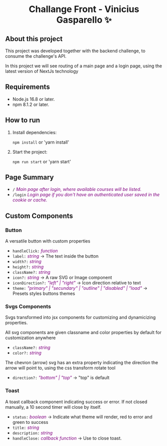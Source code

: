 <h1  align="center">Challange Front - Vinicius Gasparello ✨</h1>


##  About this project

This project was developed together with the backend challenge, to consume the challenge's API.

In this project we will see routing of a main page and a login page, using the latest version of NextJs technology

## Requirements

- Node.js 16.8 or later.
- npm 8.1.2 or later.

## How to run

1. Install dependencies:

	`npm install` or 'yarn install'

2. Start the project:

   `npm run start` or 'yarn start'

## Page Summary
- `/` <em style="color:purple;"> Main page after login, where available courses will be listed.</em>
- `/login` <em style="color:purple;"> Login page if you don't have an authenticated user saved in the cookie or cache.</em>

## Custom Components

###  Button

 A versatile button with custom properties

- `handleClick:` <em style="color:purple;">function</em> 
- `label:` <em style="color:purple;">string</em> <label> -> The text inside the button</label>
- `width?:` <em style="color:purple;">string</em>
- `height?:` <em style="color:purple;">string</em> 
- `className?:` <em style="color:purple;">string</em>
- `icon?:` <em style="color:purple;">string</em> <label> -> A raw SVG or Image component</label>
- `iconDirection?:` <em style="color:purple;">"left" | "right"</em> <label> -> Icon direction relative to text</label>
- `theme:` <em style="color:purple;">"primary" | "secundary" | "outline" | "disabled" | "load"</em> <label> -> Presets styles buttons themes</label>

### Svgs Components

 Svgs transformed into jsx components for customizing and dynamicizing properties.

All svg components are given classname and color properties by default for customization anywhere

- `className?:` <em style="color:purple;">string</em>
- `color?:` <em style="color:purple;">string</em>

The chevron (arrow) svg has an extra property indicating the direction the arrow will point to, using the css transform rotate tool

- `direction?:` <em style="color:purple;">"bottom" | "top"</em> <label> -> "top" is default</label>

### Toast

 A toast callback component indicating success or error. If not closed manually, a 10 second timer will close by itself.

- `status:` <em style="color:purple;">boolean</em> <label> -> Indicate what theme will render, red to error and green to success</label>
- `title:` <em style="color:purple;">string</em>
- `description:` <em style="color:purple;">string</em>
- `handleClose:` <em style="color:purple;">callback function</em> <label> -> Use to close toast.</label>






  
